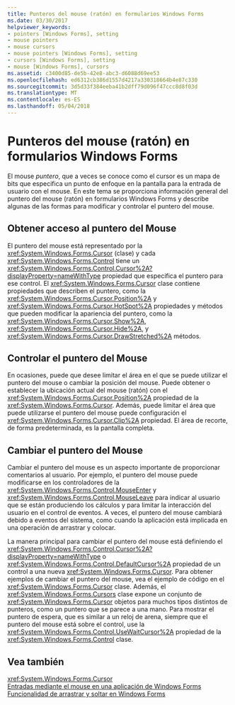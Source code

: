 ```yaml
---
title: Punteros del mouse (ratón) en formularios Windows Forms
ms.date: 03/30/2017
helpviewer_keywords:
- pointers [Windows Forms], setting
- mouse pointers
- mouse cursors
- mouse pointers [Windows Forms], setting
- cursors [Windows Forms], setting
- mouse [Windows Forms], cursors
ms.assetid: c3400d85-de5b-42e8-abc3-d6088d69ee53
ms.openlocfilehash: ed6312cb386d1557d4217a330318664b4e87c330
ms.sourcegitcommit: 3d5d33f384eeba41b2dff79d096f47ccc8d8f03d
ms.translationtype: MT
ms.contentlocale: es-ES
ms.lasthandoff: 05/04/2018
---
```

# <a name="mouse-pointers-in-windows-forms"></a>Punteros del mouse (ratón) en formularios Windows Forms
El mouse *puntero*, que a veces se conoce como el cursor es un mapa de bits que especifica un punto de enfoque en la pantalla para la entrada de usuario con el mouse. En este tema se proporciona información general del puntero del mouse (ratón) en formularios Windows Forms y describe algunas de las formas para modificar y controlar el puntero del mouse.  
  
## <a name="accessing-the-mouse-pointer"></a>Obtener acceso al puntero del Mouse  
 El puntero del mouse está representado por la <xref:System.Windows.Forms.Cursor> (clase) y cada <xref:System.Windows.Forms.Control> tiene un <xref:System.Windows.Forms.Control.Cursor%2A?displayProperty=nameWithType> propiedad que especifica el puntero para ese control. El <xref:System.Windows.Forms.Cursor> clase contiene propiedades que describen el puntero, como la <xref:System.Windows.Forms.Cursor.Position%2A> y <xref:System.Windows.Forms.Cursor.HotSpot%2A> propiedades y métodos que pueden modificar la apariencia del puntero, como la <xref:System.Windows.Forms.Cursor.Show%2A>, <xref:System.Windows.Forms.Cursor.Hide%2A>, y <xref:System.Windows.Forms.Cursor.DrawStretched%2A> métodos.  
  
## <a name="controlling-the-mouse-pointer"></a>Controlar el puntero del Mouse  
 En ocasiones, puede que desee limitar el área en el que se puede utilizar el puntero del mouse o cambiar la posición del mouse. Puede obtener o establecer la ubicación actual del mouse (ratón) con el <xref:System.Windows.Forms.Cursor.Position%2A> propiedad de la <xref:System.Windows.Forms.Cursor>. Además, puede limitar el área que puede utilizarse el puntero del mouse puede configuración el <xref:System.Windows.Forms.Cursor.Clip%2A> propiedad. El área de recorte, de forma predeterminada, es la pantalla completa.  
  
## <a name="changing-the-mouse-pointer"></a>Cambiar el puntero del Mouse  
 Cambiar el puntero del mouse es un aspecto importante de proporcionar comentarios al usuario. Por ejemplo, el puntero del mouse puede modificarse en los controladores de la <xref:System.Windows.Forms.Control.MouseEnter> y <xref:System.Windows.Forms.Control.MouseLeave> para indicar al usuario que se están produciendo los cálculos y para limitar la interacción del usuario en el control de eventos. A veces, el puntero del mouse cambiará debido a eventos del sistema, como cuando la aplicación está implicada en una operación de arrastrar y colocar.  
  
 La manera principal para cambiar el puntero del mouse está definiendo el <xref:System.Windows.Forms.Control.Cursor%2A?displayProperty=nameWithType> o <xref:System.Windows.Forms.Control.DefaultCursor%2A> propiedad de un control a una nueva <xref:System.Windows.Forms.Cursor>. Para obtener ejemplos de cambiar el puntero del mouse, vea el ejemplo de código en el <xref:System.Windows.Forms.Cursor> clase. Además, el <xref:System.Windows.Forms.Cursors> clase expone un conjunto de <xref:System.Windows.Forms.Cursor> objetos para muchos tipos distintos de punteros, como un puntero que se parece a una mano. Para mostrar el puntero de espera, que es similar a un reloj de arena, siempre que el puntero del mouse está sobre el control, use la <xref:System.Windows.Forms.Control.UseWaitCursor%2A> propiedad de la <xref:System.Windows.Forms.Control> clase.  
  
## <a name="see-also"></a>Vea también  
 <xref:System.Windows.Forms.Cursor>  
 [Entradas mediante el mouse en una aplicación de Windows Forms](../../../docs/framework/winforms/mouse-input-in-a-windows-forms-application.md)  
 [Funcionalidad de arrastrar y soltar en Windows Forms](../../../docs/framework/winforms/drag-and-drop-functionality-in-windows-forms.md)
